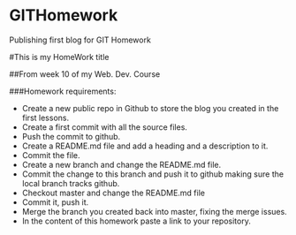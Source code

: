 # GITHomework
Publishing first blog for GIT Homework

#This is my HomeWork title

##From week 10 of my Web. Dev. Course

###Homework requirements:
- Create a new public repo in Github to store the blog you created in the first lessons.
- Create a first commit with all the source files.
- Push the commit to github.
- Create a README.md file and add a heading and a description to it.
- Commit the file.
- Create a new branch and change the README.md file.
- Commit the change to this branch and push it to github making sure the local branch tracks github.
- Checkout master and change the README.md file
- Commit it, push it.
- Merge the branch you created back into master, fixing the merge issues.
- In the content of this homework paste a link to your repository.
